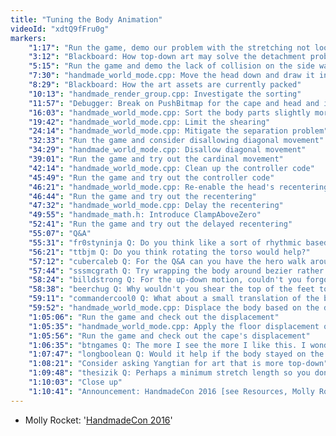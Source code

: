 ```yaml
---
title: "Tuning the Body Animation"
videoId: "xdtQ9fFru0g"
markers:
    "1:17": "Run the game, demo our problem with the stretching not looking great and consider moving to a more top-down perspective"
    "3:12": "Blackboard: How top-down art may solve the detachment problem"
    "5:15": "Run the game and demo the lack of collision on the side walls"
    "7:30": "handmade_world_mode.cpp: Move the head down and draw it in front of the cape"
    "8:29": "Blackboard: How the art assets are currently packed"
    "10:13": "handmade_render_group.cpp: Investigate the sorting"
    "11:57": "Debugger: Break on PushBitmap for the cape and head and inspect their SortKey"
    "16:03": "handmade_world_mode.cpp: Sort the body parts slightly more correctly"
    "19:42": "handmade_world_mode.cpp: Limit the shearing"
    "24:14": "handmade_world_mode.cpp: Mitigate the separation problem"
    "32:33": "Run the game and consider disallowing diagonal movement"
    "34:29": "handmade_world_mode.cpp: Disallow diagonal movement"
    "39:01": "Run the game and try out the cardinal movement"
    "42:14": "handmade_world_mode.cpp: Clean up the controller code"
    "45:49": "Run the game and try out the controller code"
    "46:21": "handmade_world_mode.cpp: Re-enable the head's recentering code"
    "46:44": "Run the game and try out the recentering"
    "47:32": "handmade_world_mode.cpp: Delay the recentering"
    "49:55": "handmade_math.h: Introduce ClampAboveZero"
    "52:41": "Run the game and try out the delayed recentering"
    "55:07": "Q&A"
    "55:31": "fr0styninja Q: Do you think like a sort of rhythmic based movement where the hero would have to wait a bit before being able to move again (say he's getting ready for a jump instead of stamina-lessly jumping around non-stop) could perhaps help in this situation? Realise it's a design decision and might not be what you're looking for, but perhaps you haven't entertained the idea"
    "56:21": "ttbjm Q: Do you think rotating the torso would help?"
    "57:12": "cubercaleb Q: For the Q&A can you have the hero walk around on a live loop?"
    "57:44": "sssmcgrath Q: Try wrapping the body around bezier rather than just linear stretching?"
    "58:24": "billdstrong Q: For the up-down motion, couldn't you forgo the stretch, and have a jump of each part?"
    "58:38": "beerchug Q: Why wouldn't you shear the top of the feet to stay under the moving body?"
    "59:11": "commandercool0 Q: What about a small translation of the body before and after the jump, say 10%-20% of the distance between adjacent dots?"
    "59:52": "handmade_world_mode.cpp: Displace the body based on the distance of the head from the nearest traversable point"
    "1:05:06": "Run the game and check out the displacement"
    "1:05:35": "handmade_world_mode.cpp: Apply the floor displacement only to the cape"
    "1:05:56": "Run the game and check out the cape's displacement"
    "1:06:35": "btngames Q: The more I see the more I like this. I wonder whether a subtle head bob may add a feeling of believability. Just a thought"
    "1:07:47": "longboolean Q: Would it help if the body stayed on the tile, but the cape was positioned between the body and the head?"
    "1:08:21": "Consider asking Yangtian for art that is more top-down"
    "1:09:48": "thesizik Q: Perhaps a minimum stretch length so you don't get disappearing bitmaps while moving down?"
    "1:10:03": "Close up"
    "1:10:41": "Announcement: HandmadeCon 2016 [see Resources, Molly Rocket]"
---
```


* Molly Rocket: '[HandmadeCon 2016](http://mollyrocket.com/news_0033.html)'
